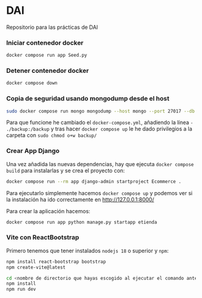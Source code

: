 # DAI

Repositorio para las prácticas de DAI

### Iniciar contenedor docker

```bash
docker compose run app Seed.py
```

### Detener contenedor docker

```bash
docker compose down
```
### Copia de seguridad usando mongodump desde el host

```bash
sudo docker compose run mongo mongodump --host mongo --port 27017 --db tienda --out backup/
```
Para que funcione he cambiado el `docker-compose.yml`, añadiendo la línea `- ./backup:/backup` y tras hacer `docker compose up`  le he dado privilegios a la carpeta con `sudo chmod o+w backup/`

### Crear App Django

Una vez añadida las nuevas dependencias, hay que ejecuta `docker compose build` para instalarlas y se crea el proyecto con:

```bash
docker compose run --rm app django-admin startproject Ecommerce .
```
Para ejecutarlo simplemente hacemos `docker compose up` y podemos ver si la instalación ha ido correctamente en http://127.0.0.1:8000/

Para crear la aplicación hacemos:

```bash
docker compose run app python manage.py startapp etienda
```

### Vite con ReactBootstrap

Primero tenemos que tener instalados `nodejs 18` o superior y `npm`:

```bash
npm install react-bootstrap bootstrap
npm create-vite@latest

cd <nombre de directorio que hayas escogido al ejecutar el comando anterior>
npm install
npm run dev
```